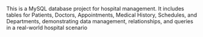 This is a MySQL database project for hospital management. It includes tables for Patients, Doctors, Appointments, Medical History, Schedules, and Departments, demonstrating data management, relationships, and queries in a real-world hospital scenario
